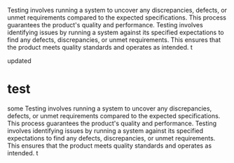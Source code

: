 Testing involves running a system to uncover any discrepancies, defects, or unmet requirements compared to the expected specifications. This process guarantees the product's quality and performance.
Testing involves identifying issues by running a system against its specified expectations to find any defects, discrepancies, or unmet requirements. This ensures that the product meets quality standards and operates as intended.
t


updated

# test
some Testing involves running a system to uncover any discrepancies, defects, or unmet requirements compared to the expected specifications. This process guarantees the product's quality and performance.
Testing involves identifying issues by running a system against its specified expectations to find any defects, discrepancies, or unmet requirements. This ensures that the product meets quality standards and operates as intended.
t
